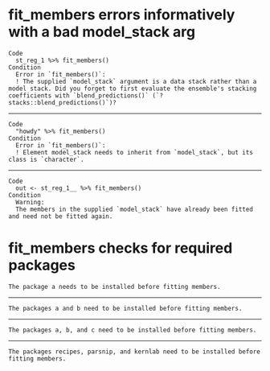 # fit_members errors informatively with a bad model_stack arg

    Code
      st_reg_1 %>% fit_members()
    Condition
      Error in `fit_members()`:
      ! The supplied `model_stack` argument is a data stack rather than a model stack. Did you forget to first evaluate the ensemble's stacking coefficients with `blend_predictions()` (`?stacks::blend_predictions()`)?

---

    Code
      "howdy" %>% fit_members()
    Condition
      Error in `fit_members()`:
      ! Element model_stack needs to inherit from `model_stack`, but its class is `character`.

---

    Code
      out <- st_reg_1__ %>% fit_members()
    Condition
      Warning:
      The members in the supplied `model_stack` have already been fitted and need not be fitted again.

# fit_members checks for required packages

    The package a needs to be installed before fitting members.

---

    The packages a and b need to be installed before fitting members.

---

    The packages a, b, and c need to be installed before fitting members.

---

    The packages recipes, parsnip, and kernlab need to be installed before fitting members.

